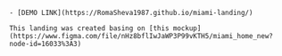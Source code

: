 
    - [DEMO LINK](https://RomaSheva1987.github.io/miami-landing/)
    
    This landing was created basing on [this mockup] 
    (https://www.figma.com/file/nHz8bflIwJaWP3P99vKTH5/miami_home_new?node-id=16033%3A3)


